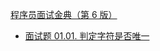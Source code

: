 [程序员面试金典（第 6 版）](https://leetcode-cn.com/problem-list/xb9lfcwi/)


- [面试题 01.01. 判定字符是否唯一](https://leetcode-cn.com/problems/is-unique-lcci/)
